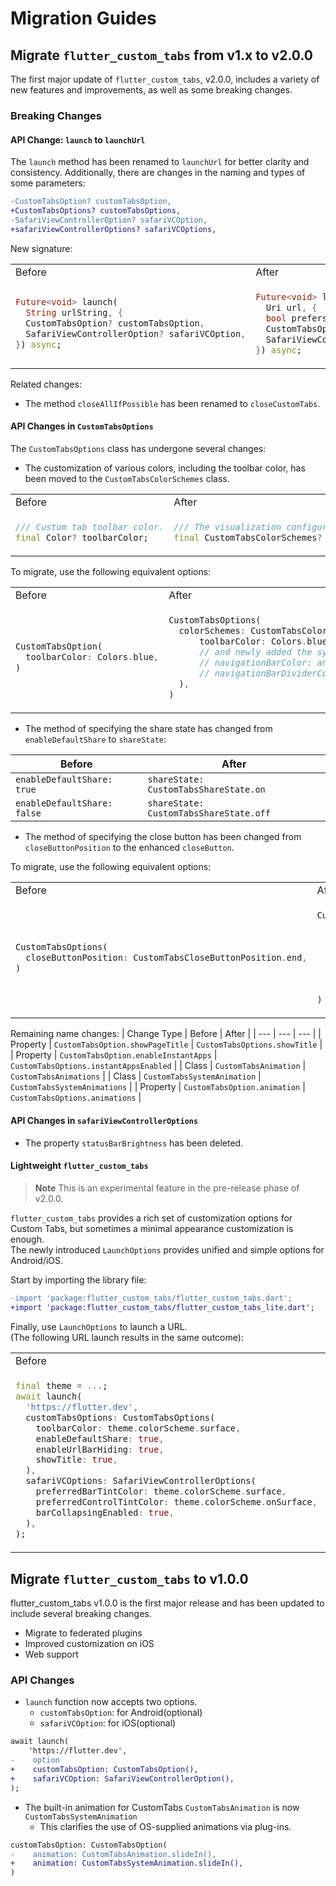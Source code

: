 # Migration Guides

## Migrate `flutter_custom_tabs` from v1.x to v2.0.0
The first major update of `flutter_custom_tabs`, v2.0.0, includes a variety of new features and improvements, as well as some breaking changes.

### Breaking Changes

#### API Change: `launch` to `launchUrl`
The `launch` method has been renamed to `launchUrl` for better clarity and consistency. Additionally, there are changes in the naming and types of some parameters:

```diff
-CustomTabsOption? customTabsOption,
+CustomTabsOptions? customTabsOptions,
-SafariViewControllerOption? safariVCOption,
+safariViewControllerOptions? safariVCOptions,
```

New signature:
<table>
<tr>
<td>Before</td><td>After</td>
</tr>
<tr>
<td>

```dart
Future<void> launch(
  String urlString, {
  CustomTabsOption? customTabsOption,
  SafariViewControllerOption? safariVCOption,
}) async;
```

</td>
<td>

```dart
Future<void> launchUrl(
  Uri url, {
  bool prefersDeepLink,
  CustomTabsOptions? customTabsOptions,
  SafariViewControllerOptions? safariVCOptions,
}) async;
```

</td>
</tr>
</table>

Related changes:
- The method `closeAllIfPossible` has been renamed to `closeCustomTabs`.

#### API Changes in `CustomTabsOptions`

The `CustomTabsOptions` class has undergone several changes:
- The customization of various colors, including the toolbar color, has been moved to the `CustomTabsColorSchemes` class.

<table>
<tr>
<td>Before</td><td>After</td>
</tr>
<tr>
<td>

```dart
/// Custom tab toolbar color.
final Color? toolbarColor;
```

</td>
<td>

```dart
/// The visualization configuration.
final CustomTabsColorSchemes? colorSchemes;
```

</td>
</tr>
</table>

To migrate, use the following equivalent options:
<table>
<tr>
<td>Before</td><td>After</td>
</tr>
<tr>
<td>

```dart
CustomTabsOption(
  toolbarColor: Colors.blue,
)
```

</td>
<td>

```dart
CustomTabsOptions(
  colorSchemes: CustomTabsColorSchemes.defaults(
      toolbarColor: Colors.blue,
      // and newly added the system navigation colors.
      // navigationBarColor: any color
      // navigationBarDividerColor any color
  ),
)
```

</td>
</tr>
</table>

- The method of specifying the share state has changed from `enableDefaultShare` to `shareState`:

| Before | After |
| --- | --- |
| `enableDefaultShare: true` | `shareState: CustomTabsShareState.on` |
| `enableDefaultShare: false` | `shareState: CustomTabsShareState.off` |


- The method of specifying the close button has been changed from `closeButtonPosition` to the enhanced `closeButton`.

To migrate, use the following equivalent options:
<table>
<tr>
<td>Before</td><td>After</td>
</tr>
<tr>
<td>

```dart
CustomTabsOptions(
  closeButtonPosition: CustomTabsCloseButtonPosition.end,
)
```

</td>
<td>

```dart
CustomTabsOptions(
  closeButton: CustomTabsCloseButton(
    position: CustomTabsCloseButtonPosition.end,
    // and newly added the button icon.
    // icon: CustomTabsCloseButtonIcon.back,
    // or
    // icon: "DRAWABLE_RESOURCE_ID_IN_YOUR_ANDROID_PROJECT",
  ),
)
```

</td>
</tr>
</table>

Remaining name changes:
| Change Type | Before | After |
| --- | --- | --- |
| Property | `CustomTabsOption.showPageTitle` | `CustomTabsOptions.showTitle` |
| Property | `CustomTabsOption.enableInstantApps` | `CustomTabsOptions.instantAppsEnabled` |
| Class | `CustomTabsAnimation` | `CustomTabsAnimations` |
| Class | `CustomTabsSystemAnimation` | `CustomTabsSystemAnimations` |
| Property | `CustomTabsOption.animation` | `CustomTabsOptions.animations` |

#### API Changes in `safariViewControllerOptions`

- The property `statusBarBrightness` has been deleted.

#### Lightweight `flutter_custom_tabs`

> **Note**
> This is an experimental feature in the pre-release phase of v2.0.0.

`flutter_custom_tabs` provides a rich set of customization options for Custom Tabs, but sometimes a minimal appearance customization is enough.  
The newly introduced `LaunchOptions` provides unified and simple options for Android/iOS.

Start by importing the library file:
```diff
-import 'package:flutter_custom_tabs/flutter_custom_tabs.dart';
+import 'package:flutter_custom_tabs/flutter_custom_tabs_lite.dart';
```

Finally, use `LaunchOptions` to launch a URL.  
(The following URL launch results in the same outcome):
<table>
<tr>
<td>Before</td><td>After</td>
</tr>
<tr>
<td>

```dart
final theme = ...;
await launch(
  'https://flutter.dev',
  customTabsOptions: CustomTabsOptions(
    toolbarColor: theme.colorScheme.surface,
    enableDefaultShare: true,
    enableUrlBarHiding: true,
    showTitle: true,
  ),                    
  safariVCOptions: SafariViewControllerOptions(
    preferredBarTintColor: theme.colorScheme.surface,
    preferredControlTintColor: theme.colorScheme.onSurface,
    barCollapsingEnabled: true,
  ),
);
```

</td>
<td>

```dart
final theme = ...;
await launchUrl(
  Uri.parse('https://flutter.dev'),
  options: LaunchOptions(
    barColor: theme.colorScheme.surface,
    onBarColor: theme.colorScheme.onSurface,
    appBarFixed: false,
  ),
);
```

</td>
</tr>
</table>

## Migrate `flutter_custom_tabs` to v1.0.0

flutter_custom_tabs v1.0.0 is the first major release and has been updated to include several breaking changes.
- Migrate to federated plugins
- Improved customization on iOS
- Web support

### API Changes
* `launch` function now accepts two options.
  - `customTabsOption`: for Android(optional)
  - `safariVCOption`: for iOS(optional)

```diff
await launch(
    'https://flutter.dev',
-    option
+    customTabsOption: CustomTabsOption(),
+    safariVCOption: SafariViewControllerOption(),
);
```  

* The built-in animation for CustomTabs `CustomTabsAnimation` is now `CustomTabsSystemAnimation`
  - This clarifies the use of OS-supplied animations via plug-ins.

```diff
customTabsOption: CustomTabsOption(
-    animation: CustomTabsAnimation.slideIn(),
+    animation: CustomTabsSystemAnimation.slideIn(),
)
```
